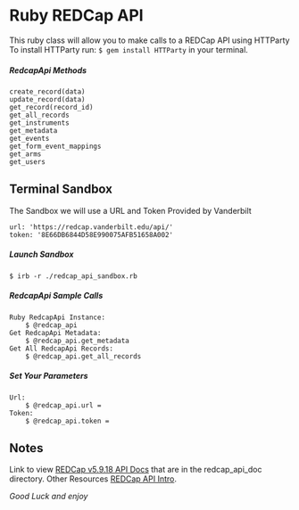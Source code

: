 # Ruby REDCap API
This ruby class will allow you to make calls to a REDCap API using HTTParty
To install HTTParty run: `$ gem install HTTParty` in your terminal.

##### RedcapApi Methods

    create_record(data)
    update_record(data)
    get_record(record_id)
    get_all_records
    get_instruments
    get_metadata
    get_events
    get_form_event_mappings
    get_arms
    get_users

## Terminal Sandbox
The Sandbox we will use a URL and Token Provided by Vanderbilt

    url: 'https://redcap.vanderbilt.edu/api/'
    token: '8E66DB6844D58E990075AFB51658A002'

##### Launch Sandbox
    $ irb -r ./redcap_api_sandbox.rb

##### RedcapApi Sample Calls
    Ruby RedcapApi Instance: 
        $ @redcap_api
    Get RedcapApi Metadata: 
        $ @redcap_api.get_metadata
    Get All RedcapApi Records: 
        $ @redcap_api.get_all_records

##### Set Your Parameters
    Url: 
        $ @redcap_api.url =
    Token: 
        $ @redcap_api.token =

## Notes
Link to view [REDCap v5.9.18 API Docs](https://rawgit.com/ChetCorey/REDCapRubyApi/master/redcap_api_doc/redcap_v5.9.18.html) that are in the redcap_api_doc directory.
Other Resources [REDCap API Intro](http://sburns.org/2013/07/22/intro-to-redcap-api.html).

*Good Luck and enjoy*
